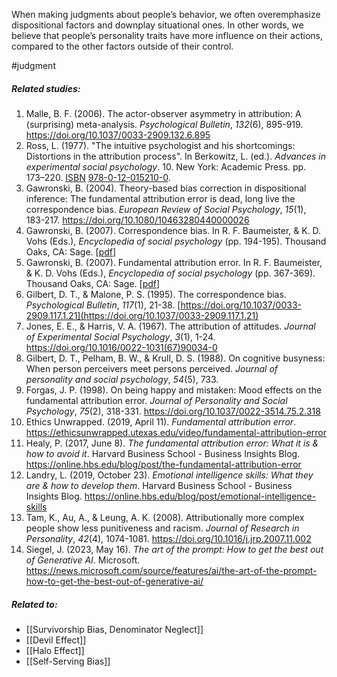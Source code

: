 When making judgments about people’s behavior, we often overemphasize dispositional factors and downplay situational ones. In other words, we believe that people’s personality traits have more influence on their actions, compared to the other factors outside of their control.

#judgment 

##### Related studies: 

1. Malle, B. F. (2006). The actor-observer asymmetry in attribution: A (surprising) meta-analysis. _Psychological Bulletin_, _132_(6), 895-919. https://doi.org/10.1037/0033-2909.132.6.895
2. Ross, L. (1977). "The intuitive psychologist and his shortcomings: Distortions in the attribution process". In Berkowitz, L. (ed.). _Advances in experimental social psychology_. 10. New York: Academic Press. pp. 173–220. [ISBN](https://en.wikipedia.org/wiki/ISBN_(identifier)) [978-0-12-015210-0](https://en.wikipedia.org/wiki/Special:BookSources/978-0-12-015210-0).
3. Gawronski, B. (2004). Theory-based bias correction in dispositional inference: The fundamental attribution error is dead, long live the correspondence bias. _European Review of Social Psychology_, _15_(1), 183-217. https://doi.org/10.1080/10463280440000026
4. Gawronski, B. (2007). Correspondence bias. In R. F. Baumeister, & K. D. Vohs (Eds.), _Encyclopedia of social psychology_ (pp. 194-195). Thousand Oaks, CA: Sage. [[pdf](http://www.bertramgawronski.com/documents/G2007EncycCB.pdf)]
5. Gawronski, B. (2007). Fundamental attribution error. In R. F. Baumeister, & K. D. Vohs (Eds.), _Encyclopedia of social psychology_ (pp. 367-369). Thousand Oaks, CA: Sage. [[pdf](http://www.bertramgawronski.com/documents/G2007EncycFAE.pdf)]
6. Gilbert, D. T., & Malone, P. S. (1995). The correspondence bias. _Psychological Bulletin_, _117_(1), 21-38. [https://doi.org/10.1037/0033-2909.117.1.21](https://doi.org/10.1037/0033-2909.117.1.21)
7. Jones, E. E., & Harris, V. A. (1967). The attribution of attitudes. _Journal of Experimental Social Psychology_, _3_(1), 1-24. https://doi.org/10.1016/0022-1031(67)90034-0
8. Gilbert, D. T., Pelham, B. W., & Krull, D. S. (1988). On cognitive busyness: When person perceivers meet persons perceived. _Journal of personality and social psychology_, _54_(5), 733.
9. Forgas, J. P. (1998). On being happy and mistaken: Mood effects on the fundamental attribution error. _Journal of Personality and Social Psychology_, _75_(2), 318-331. https://doi.org/10.1037/0022-3514.75.2.318
10. Ethics Unwrapped. (2019, April 11). _Fundamental attribution error_. https://ethicsunwrapped.utexas.edu/video/fundamental-attribution-error
11. Healy, P. (2017, June 8). _The fundamental attribution error: What it is & how to avoid it_. Harvard Business School - Business Insights Blog. https://online.hbs.edu/blog/post/the-fundamental-attribution-error
12. Landry, L. (2019, October 23). _Emotional intelligence skills: What they are & how to develop them_. Harvard Business School - Business Insights Blog. https://online.hbs.edu/blog/post/emotional-intelligence-skills
13. Tam, K., Au, A., & Leung, A. K. (2008). Attributionally more complex people show less punitiveness and racism. _Journal of Research in Personality_, _42_(4), 1074-1081. https://doi.org/10.1016/j.jrp.2007.11.002
14. Siegel, J. (2023, May 16). _The art of the prompt: How to get the best out of Generative AI_. Microsoft. https://news.microsoft.com/source/features/ai/the-art-of-the-prompt-how-to-get-the-best-out-of-generative-ai/

##### Related to:

- [[Survivorship Bias, Denominator Neglect]] 
- [[Devil Effect]] 
- [[Halo Effect]] 
- [[Self-Serving Bias]] 